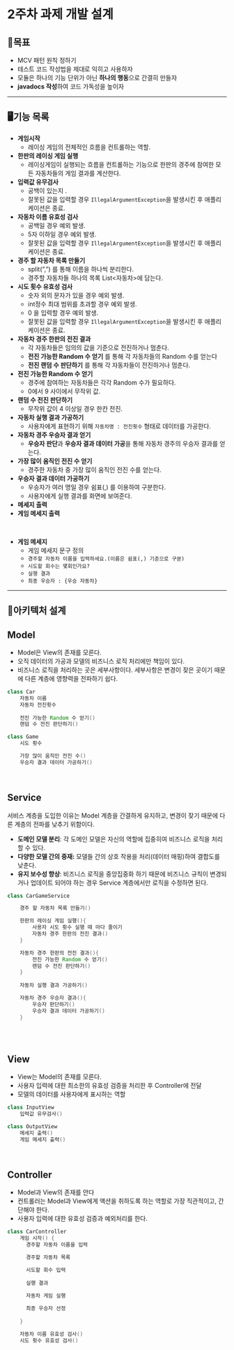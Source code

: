 # 2주차 과제 개발 설계
## 📌목표

- MCV 패턴 원칙 정하기
- 테스트 코드 작성법을 제대로 익히고 사용하자
- 모듈은 하나의 기능 단위가 아닌 **하나의 행동**으로 간결히 만들자
- **javadocs 작성**하여 코드 가독성을 높이자

---

## 🖥️기능 목록

- **게임시작**
    - 레이싱 게임의 전체적인 흐름을 컨트롤하는 역할.
- **한판의 레이싱 게임 실행**
    - 레이싱게임이 실행되는 흐름을 컨트롤하는 기능으로 한판의 경주에 참여한 모든 자동차들의 게임 결과를 계산한다.
- **입력값 유무검사**
    - 공백이 있는지 .
    - 잘못된 값을 입력할 경우 `IllegalArgumentException`을 발생시킨 후 애플리케이션은 종료.
- **자동차 이름 유효성 검사**
    - 공백일 경우 예외 발생.
    - 5자 이하일 경우 예외 발생.
    - 잘못된 값을 입력할 경우 `IllegalArgumentException`을 발생시킨 후 애플리케이션은 종료.
- **경주 할 자동차 목록 만들기**
    - split(”,”) 를 통해 이름을 하나씩 분리한다.
    - 경주할 자동차들 하나의 목록 List<자동차>에 담는다.
- **시도 횟수 유효성 검사**
    - 숫자 외의 문자가 있을 경우 예외 발생.
    - int정수 최대 범위를 초과할 경우 예외 발생.
    - 0 을 입력할 경우 예외 발생.
    - 잘못된 값을 입력할 경우 `IllegalArgumentException`을 발생시킨 후 애플리케이션은 종료.
- **자동차 경주 한판의 전진 결과**
    - 각 자동차들은 임의의 값을 기준으로 전진하거나 멈춘다.
    - **전진 가능한 Random 수 얻기** 를 통해 각 자동차들의 Random 수를 얻는다
    - **********전진 랜덤 수 판단하기********** 를 통해 각 자동차들이 전진하거나 멈춘다.
- **전진 가능한 Random 수 얻기**
    - 경주에 참여하는 자동차들은 각각 Random 수가 필요하다.
    - 0에서 9 사이에서 무작위 값.
- **랜덤 수 전진 판단하기**
    - 무작위 값이 4 이상일 경우 한칸 전진.
- **자동차 실행 결과 가공하기**
    - 사용자에게 표현하기 위해 `자동차명 : 전진횟수` 형태로 데이터를 가공한다.
- **자동차 경주 우승자 결과 얻기**
    - **우승자 판단**과 **우승자 결과 데이터 가공**을 통해 자동차 경주의 우승자 결과를 얻는다.
- **가장 많이 움직인 전진 수 얻기**
    - 경주한 자동차 중 가장 많이 움직인 전진 수를 얻는다.
- **우승자 결과 데이터 가공하기**
    - 우승자가 여러 명일 경우 쉼표(,) 를 이용하여 구분한다.
    - 사용자에게 실행 결과를 화면에 보여준다.
- **메세지 출력**
- **게임 메세지 출력**

</br>

- **게임 메세지**
    - 게임 메세지 문구 정의
    - `경주할 자동차 이름을 입력하세요.(이름은 쉼표(,) 기준으로 구분)`
    - `시도할 회수는 몇회인가요?`
    - `실행 결과`
    - `최종 우승자 : {우승 자동차}`

---

## 👾아키텍처 설계
## **Model**

- Model은 View의 존재를 모른다.
- 오직 데이터의 가공과 모델의 비즈니스 로직 처리에만 책임이 있다.
- 비즈니스 로직을 처리하는 곳은 세부사항이다. 세부사항은 변경이 잦은 곳이기 때문에 다른 계층에 영향력을 전파하기 쉽다.

```java
class Car
	자동차 이름
	자동차 전진횟수
	
	전진 가능한 Random 수 얻기()
	랜덤 수 전진 판단하기()
```

```java
class Game
	시도 횟수

	가장 많이 움직인 전진 수()
	우승자 결과 데이터 가공하기()
```

</br>

## Service

서비스 계층을 도입한 이유는 Model 계층을 간결하게 유지하고, 변경이 잦기 때문에 다른 계층의 전파를 낮추기 위함이다.

- **도메인 모델 분리**: 각 도메인 모델은 자신의 역할에 집중히여 비즈니스 로직을 처리할 수 있다.
- **다양한 모델 간의 중재:** 모델들 간의 상호 작용을 처리(데이터 매핑)하여 결합도를 낮춘다.
- **유지 보수성 향상**: 비즈니스 로직을 중앙집중화 하기 때문에 비즈니스 규칙이 변경되거나 업데이트 되어야 하는 경우 Service 계층에서만 로직을 수정하면 된다.

```java
class CarGameService

	경주 할 자동차 목록 만들기()

	한판의 레이싱 게임 실행(){
		사용자 시도 횟수 실행 때 마다 줄이기
		자동차 경주 한판의 전진 결과()
	}

	자동차 경주 한판의 전진 결과(){
		전진 가능한 Random 수 얻기()
		랜덤 수 전진 판단하기()
	}
	
	자동차 실행 결과 가공하기()

	자동차 경주 우승자 결과(){
		우승자 판단하기()
		우승자 결과 데이터 가공하기()
	} 
	
```

</br>

## View

- View는 Model의 존재를 모른다.
- 사용자 입력에 대한 최소한의 유효성 검증을 처리한 후 Controller에 전달
- 모델의 데이터를 사용자에게 표시하는 역할

```java
class InputView
	입력값 유무검사()
```

```java
class OutputView
	메세지 출력()
	게임 메세지 출력()
```

</br>

## Controller

- Model과 View의 존재를 안다
- 컨트롤러는 Model과 View에게 액션을 취하도록 하는 역할로 가장 직관적이고, 간단해야 한다.
- 사용자 입력에 대한 유효성 검증과 예외처리를 한다.

```java
class CarController
	게임 시작() {
	  경주할 자동차 이름을 입력

	  경주할 자동차 목록

	  시도할 회수 입력
	
	  실행 결과

	  자동차 게임 실행
	
	  최종 우승자 선정
	
	}

	자동차 이름 유효성 검사()
	시도 횟수 유효성 검사()
```
